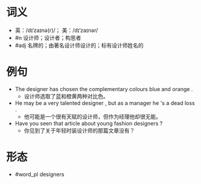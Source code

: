 # 词义
- 英：/dɪˈzaɪnə(r)/； 美：/dɪˈzaɪnər/
- #n 设计师；设计者；构思者
- #adj 名牌的；由著名设计师设计的；标有设计师姓名的
# 例句
- The designer has chosen the complementary colours blue and orange .
	- 设计师选取了蓝和橙黄两种对比色。
- He may be a very talented designer , but as a manager he 's a dead loss .
	- 他可能是一个很有天赋的设计师，但作为经理他却很无能。
- Have you seen that article about young fashion designers ?
	- 你见到了关于年轻时装设计师的那篇文章没有？
# 形态
- #word_pl designers
